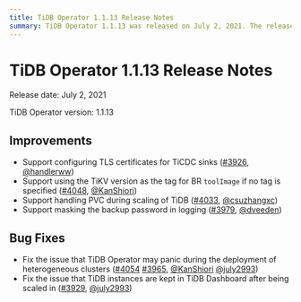 ```yaml
---
title: TiDB Operator 1.1.13 Release Notes
summary: TiDB Operator 1.1.13 was released on July 2, 2021. The release includes improvements such as support for configuring TLS certificates for TiCDC sinks, using TiKV version as the tag for BR `toolImage` if no tag is specified, handling PVC during scaling of TiDB, and masking the backup password in logging. Bug fixes include resolving issues with TiDB Operator panicking during the deployment of heterogeneous clusters and instances being kept in TiDB Dashboard after being scaled in.
---
```


# TiDB Operator 1.1.13 Release Notes

Release date: July 2, 2021

TiDB Operator version: 1.1.13

## Improvements

- Support configuring TLS certificates for TiCDC sinks ([#3926](https://github.com/pingcap/tidb-operator/pull/3926), [@handlerww](https://github.com/handlerww))
- Support using the TiKV version as the tag for BR `toolImage` if no tag is specified ([#4048](https://github.com/pingcap/tidb-operator/pull/4048), [@KanShiori](https://github.com/KanShiori))
- Support handling PVC during scaling of TiDB ([#4033](https://github.com/pingcap/tidb-operator/pull/4033), [@csuzhangxc](https://github.com/csuzhangxc))
- Support masking the backup password in logging ([#3979](https://github.com/pingcap/tidb-operator/pull/3979), [@dveeden](https://github.com/dveeden))

## Bug Fixes

- Fix the issue that TiDB Operator may panic during the deployment of heterogeneous clusters ([#4054](https://github.com/pingcap/tidb-operator/pull/4054) [#3965](https://github.com/pingcap/tidb-operator/pull/3965), [@KanShiori](https://github.com/KanShiori) [@july2993](https://github.com/july2993))
- Fix the issue that TiDB instances are kept in TiDB Dashboard after being scaled in ([#3929](https://github.com/pingcap/tidb-operator/pull/3929), [@july2993](https://github.com/july2993))
